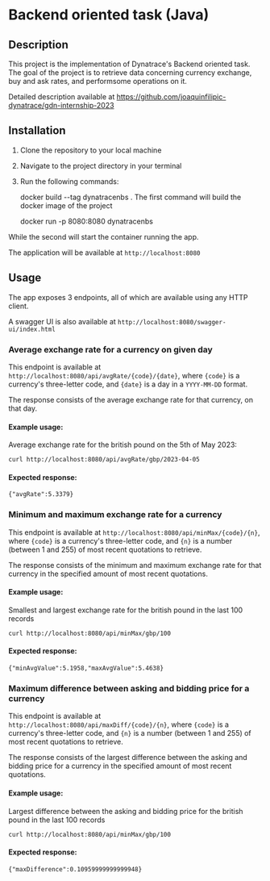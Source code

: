 # Backend oriented task (Java)

## Description
This project is the implementation of Dynatrace's Backend oriented task. 
The goal of the project is to retrieve data concerning currency exchange, 
buy and ask rates, and performsome  operations on it.

Detailed description available at https://github.com/joaquinfilipic-dynatrace/gdn-internship-2023


## Installation
1. Clone the repository to your local machine
2. Navigate to the project directory in your terminal
3. Run the following commands:


    docker build --tag dynatracenbs .
The first command will build the docker image of the project

    docker run -p 8080:8080 dynatracenbs

While the second will start the container running the app.

The application will be available at `http://localhost:8080`


## Usage
The app exposes 3 endpoints, all of which are available using any HTTP client.

A swagger UI is also available at `http://localhost:8080/swagger-ui/index.html`

### Average exchange rate for a currency on given day
This endpoint is available at `http://localhost:8080/api/avgRate/{code}/{date}`, 
where `{code}` is a currency's three-letter code, and `{date}` is a day in a `YYYY-MM-DD` format.

The response consists of the average exchange rate for that currency, on that day.

#### Example usage:
Average exchange rate for the british pound on the 5th of May 2023:

    curl http://localhost:8080/api/avgRate/gbp/2023-04-05
#### Expected response:
    {"avgRate":5.3379}

### Minimum and maximum exchange rate for a currency
This endpoint is available at `http://localhost:8080/api/minMax/{code}/{n}`,
where `{code}` is a currency's three-letter code, and `{n}` is a number (between 1 and 255) of most recent quotations to retrieve.

The response consists of the minimum and maximum exchange rate for that currency
in the specified amount of most recent quotations.

#### Example usage:
Smallest and largest exchange rate for the british pound in the last 100 records

    curl http://localhost:8080/api/minMax/gbp/100
#### Expected response:
    {"minAvgValue":5.1958,"maxAvgValue":5.4638}

### Maximum difference between asking and bidding price for a currency
This endpoint is available at `http://localhost:8080/api/maxDiff/{code}/{n}`,
where `{code}` is a currency's three-letter code, and `{n}` is a number (between 1 and 255) of most recent quotations to retrieve.

The response consists of the largest difference between the asking and bidding price for a currency in the specified amount of most recent quotations.

#### Example usage:
Largest difference between the asking and bidding price for the british pound in the last 100 records

    curl http://localhost:8080/api/minMax/gbp/100
#### Expected response:
    {"maxDifference":0.10959999999999948}




